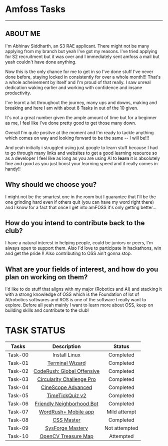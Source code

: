 # Amfoss Tasks
---
## ABOUT ME

I'm Abhinav Siddharth, an S3 RAE applicant. There might not be many applying from my branch but yeah I've got my reasons. I've tried applying for S2 recruitment but it was over and I immediately sent amfoss a mail but yeah couldn't have done anything.

Now this is the only chance for me to get in so I've done stuff I've never done before, staying locked in consistently for over a whole month!!! That's a whole acheivement by itself and I'm proud of that really. I saw unreal dedication waking earlier and working with confidence and insane productivity. 

I've learnt a lot throughout the journey, many ups and downs, making and breaking and here I am with about 8 Tasks in out of the 10 given.

It's not a great number given the ample amount of time but for a beginner as me, I feel like I've done pretty good to get those many down.

Overall I'm quite positve at the moment and I'm ready to tackle anything which comes on way and looking forward to be the same -- I will be!!!

And yeah initially i struggled using just google to learn stuff because I had to go through many links and websites to get a good learning resource so as a developer I feel like as long as you are using AI to **learn**  it is absolutely fine and good as you just boost your learning speed and it really comes in handy!!


## **Why should we choose you?**

I might not be the smartest one in the room but I guarantee that I'll be the one grinding hard even if others quit (you can have my word right there) and I know for a fact that once I get into amFOSS it's only getting better...

## **How do you intend to contribute back to the club?**

I have a natural interest in helping people, could be juniors or peers, I'm always open to support them. Also I'd love to participate in hackathons, win and get the pride !! Also contributing to OSS ain't gonna stop.

## **What are your fields of interest, and how do you plan on working on them?**

I'd like to do stuff that aligns with my major (Robotics and AI) and stacking it with a strong knowledge of OSS which is the Foundation of lot of AI/robotics softwares and ROS is one of the software I really want to explore. Before all yeah mainly I want to learn more about OSS, keep on building skills and contribute to the club!

# TASK STATUS
| Tasks | Description | Status |
| :-:       | :-:         | :-:    |
| Task-00   | Install Linux | Completed |
| Task-01   | [Terminal Wizard](https://github.com/Abhinav-Siddharth/amfoss-tasks/tree/main/Task-01) | Completed |
| Task-02   | [CodeRush: Global Offensive](https://github.com/Abhinav-Siddharth/amfoss-tasks/tree/main/Task-02) | Completed |
| Task-03   | [Circularity Challenge Pro](https://github.com/Abhinav-Siddharth/amfoss-tasks/tree/main/Task-03) | Completed |
| Task-04   | [CineScope Advanced](https://github.com/Abhinav-Siddharth/amfoss-tasks/tree/main/Task-04)  | Completed |
| Task-05   | [TimeTickQuiz v2](https://github.com/Abhinav-Siddharth/amfoss-tasks/tree/main/Task-05) | Completed |
| Task-06   | [Friendly Neighborhood Bot](https://github.com/Abhinav-Siddharth/amfoss-tasks/tree/main/Task-06) | Completed |
| Task-07   | [WordRush+ Mobile app](https://github.com/Abhinav-Siddharth/amfoss-tasks/tree/main/Task-07) | Mild attempt |
| Task-08   | [CSS Master](https://github.com/Abhinav-Siddharth/amfoss-tasks/tree/main/Task-08) | Completed |
| Task-09   | [SysForge Mastery](https://github.com/Abhinav-Siddharth/amfoss-tasks/tree/main/Task-09)| Not attempted |
| Task-10   | [OpenCV Treasure Map](https://github.com/Abhinav-Siddharth/amfoss-tasks/tree/main/Task-10)| Attempted |
